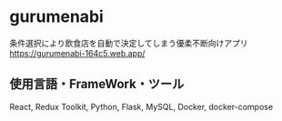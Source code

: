 # gurumenabi

条件選択により飲食店を自動で決定してしまう優柔不断向けアプリ
https://gurumenabi-164c5.web.app/

## 使用言語・FrameWork・ツール
React, Redux Toolkit, Python, Flask, MySQL, Docker, docker-compose
